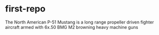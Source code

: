 # first-repo
The North American P-51 Mustang is a long range propeller driven fighter aircraft armed with 6x.50 BMG M2 browning heavy machine guns